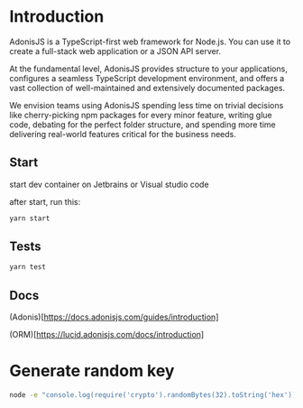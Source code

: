 # Introduction

AdonisJS is a TypeScript-first web framework for Node.js. You can use it to create a full-stack web application or a JSON API server.

At the fundamental level, AdonisJS provides structure to your applications, configures a seamless TypeScript development environment, and offers a vast collection of well-maintained and extensively documented packages.

We envision teams using AdonisJS spending less time on trivial decisions like cherry-picking npm packages for every minor feature, writing glue code, debating for the perfect folder structure, and spending more time delivering real-world features critical for the business needs.

## Start

start dev container on Jetbrains or Visual studio code

after start, run this:

```bash
yarn start
```

## Tests

```bash
yarn test
```

## Docs

(Adonis)[https://docs.adonisjs.com/guides/introduction]

(ORM)[https://lucid.adonisjs.com/docs/introduction]

# Generate random key

```bash
node -e "console.log(require('crypto').randomBytes(32).toString('hex'))"
```
